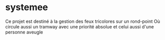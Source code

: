 # systemee
Ce projet est destiné à la gestion des feux tricolores sur  un rond-point 
Où circule aussi un tramway avec une priorité absolue et celui aussi d'une personne aveugle

